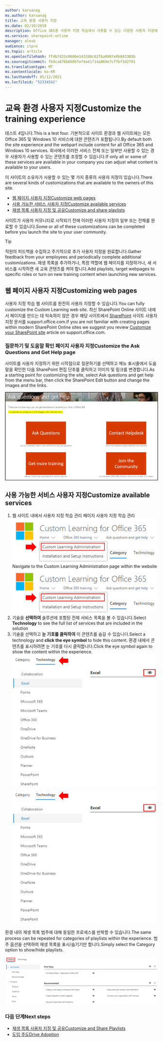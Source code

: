 ```yaml
---
author: karuanag
ms.author: karuanag
title: 교육 환경 사용자 지정
ms.date: 02/10/2019
description: Office 365용 사용자 지정 학습에서 사용할 수 있는 다양한 사용자 지정에 대해 자세히 알아보기
ms.service: sharepoint-online
manager: alexb
audience: itpro
ms.topic: article
ms.openlocfilehash: ff4b7d25c0600e143208c62fba9987e0b843385b
ms.sourcegitcommit: fb9ca876b6605fef4a41f14a069e7cf7bf3d2791
ms.translationtype: MT
ms.contentlocale: ko-KR
ms.lasthandoff: 05/12/2021
ms.locfileid: "52334542"
---
```

# <a name="customize-the-training-experience"></a><span data-ttu-id="00551-103">교육 환경 사용자 지정</span><span class="sxs-lookup"><span data-stu-id="00551-103">Customize the training experience</span></span>

<span data-ttu-id="00551-104">테스트 4입니다.</span><span class="sxs-lookup"><span data-stu-id="00551-104">This is a test four.</span></span> <span data-ttu-id="00551-105">기본적으로 사이트 환경과 웹 사이트에는 모든 Office 365 및 Windows 10 서비스에 대한 콘텐츠가 포함됩니다.</span><span class="sxs-lookup"><span data-stu-id="00551-105">By default both the site experience and the webpart include content for all Office 365 and Windows 10 services.</span></span>  <span data-ttu-id="00551-106">회사에서 이러한 서비스 전체 또는 일부만 사용할 수 있는 경우 사용자가 사용할 수 있는 콘텐츠를 조정할 수 있습니다.</span><span class="sxs-lookup"><span data-stu-id="00551-106">If only all or some of these services are available in your company you can adjust what content is available to your users.</span></span>  

<span data-ttu-id="00551-107">이 사이트의 소유자가 사용할 수 있는 몇 가지 종류의 사용자 지정이 있습니다.</span><span class="sxs-lookup"><span data-stu-id="00551-107">There are several kinds of customizations that are available to the owners of this site.</span></span> 

- [<span data-ttu-id="00551-108">웹 페이지 사용자 지정</span><span class="sxs-lookup"><span data-stu-id="00551-108">Customize web pages</span></span>](#customizing-web-pages)
- [<span data-ttu-id="00551-109">사용 가능한 서비스 사용자 지정</span><span class="sxs-lookup"><span data-stu-id="00551-109">Customize available services</span></span>](#customize-available-services)
- [<span data-ttu-id="00551-110">재생 목록 사용자 지정 및 공유</span><span class="sxs-lookup"><span data-stu-id="00551-110">Customize and share playlists</span></span>](customplaylist.md)

<span data-ttu-id="00551-111">사이트가 사용자 커뮤니티로 시작되기 전에 이러한 사용자 지정의 일부 또는 전체를 완료할 수 있습니다.</span><span class="sxs-lookup"><span data-stu-id="00551-111">Some or all of these customizations can be completed before you launch the site to your user community.</span></span>  

> [!TIP]
> <span data-ttu-id="00551-112">직원의 피드백을 수집하고 주기적으로 추가 사용자 지정을 완료합니다.</span><span class="sxs-lookup"><span data-stu-id="00551-112">Gather feedback from your employees and periodically complete additional customizations.</span></span>  <span data-ttu-id="00551-113">재생 목록을 추가하거나, 특정 역할에 웹 페이지를 지정하거나, 새 서비스를 시작하면 새 교육 콘텐츠를 켜야 합니다.</span><span class="sxs-lookup"><span data-stu-id="00551-113">Add playlists, target webpages to specific roles or turn on new training content when launching new services.</span></span> 

## <a name="customizing-web-pages"></a><span data-ttu-id="00551-114">웹 페이지 사용자 지정</span><span class="sxs-lookup"><span data-stu-id="00551-114">Customizing web pages</span></span>

<span data-ttu-id="00551-115">사용자 지정 학습 웹 사이트를 완전히 사용자 지정할 수 있습니다.</span><span class="sxs-lookup"><span data-stu-id="00551-115">You can fully customize the Custom Learning web site.</span></span> <span data-ttu-id="00551-116">최신 SharePoint Online 사이트 내에서 페이지를 만드는 데 익숙하지 않은 경우 해당 사이트에서 [SharePoint](https://support.office.com/article/customize-your-sharepoint-site-320b43e5-b047-4fda-8381-f61e8ac7f59b) 사이트 사용자 지정 문서를 support.office.com.</span><span class="sxs-lookup"><span data-stu-id="00551-116">If you are not familiar with creating pages within modern SharePoint Online sites we suggest you review [Customize your SharePoint site](https://support.office.com/article/customize-your-sharepoint-site-320b43e5-b047-4fda-8381-f61e8ac7f59b) article on support.office.com.</span></span> 

### <a name="customize-the-ask-questions-and-get-help-page"></a><span data-ttu-id="00551-117">질문하기 **및 도움말 확인 페이지 사용자** 지정</span><span class="sxs-lookup"><span data-stu-id="00551-117">Customize the **Ask Questions and Get Help** page</span></span>

<span data-ttu-id="00551-118">사이트를 사용자 지정하기 위한 시작점으로 질문하기를 선택하고 메뉴 표시줄에서 도움말을 확인한 다음 SharePoint 편집 단추를 클릭하고 이미지 및 링크를 변경합니다.</span><span class="sxs-lookup"><span data-stu-id="00551-118">As a starting point for customizing the site, select Ask questions and get help from the menu bar, then click the SharePoint Edit button and change the images and the links.</span></span> 

![질문하기 및 도움말 창](media/custom_ask.png)

## <a name="customize-available-services"></a><span data-ttu-id="00551-120">사용 가능한 서비스 사용자 지정</span><span class="sxs-lookup"><span data-stu-id="00551-120">Customize available services</span></span>

1.  <span data-ttu-id="00551-121">웹 사이트 내에서 사용자 지정 학습 관리 페이지 사용자 지정 학습 관리 ![ 선택으로 이동합니다.](media/custom_admin.png)</span><span class="sxs-lookup"><span data-stu-id="00551-121">Navigate to the Custom Learning Administration page within the website ![Select Custom Learning Administration](media/custom_admin.png)</span></span>
1. <span data-ttu-id="00551-122">기술을 **선택하여** 솔루션에 포함된 전체 서비스 목록을 볼 수 있습니다.</span><span class="sxs-lookup"><span data-stu-id="00551-122">Select **Technology** to see the full list of services that are included in the solution</span></span>
1. <span data-ttu-id="00551-123">기술을 선택하고 **눈 기호를 클릭하여** 이 콘텐츠를 숨길 수 있습니다.</span><span class="sxs-lookup"><span data-stu-id="00551-123">Select a technology and **click the eye symbol** to hide this content.</span></span>  <span data-ttu-id="00551-124">환경 내에서 콘텐츠를 표시하려면 눈 기호를 다시 클릭합니다.</span><span class="sxs-lookup"><span data-stu-id="00551-124">Click the eye symbol again to show the content within the experience.</span></span> 
<span data-ttu-id="00551-125">![custom](media/custom_techlist.png)</span><span class="sxs-lookup"><span data-stu-id="00551-125">![custom](media/custom_techlist.png)</span></span>

<span data-ttu-id="00551-126">환경 내의 재생 목록 범주에 대해 동일한 프로세스를 반복할 수 있습니다.</span><span class="sxs-lookup"><span data-stu-id="00551-126">The same process can be repeated for categories of playlists within the experience.</span></span>  <span data-ttu-id="00551-127">범주 옵션을 선택하여 재생 목록을 표시/숨기기만 합니다.</span><span class="sxs-lookup"><span data-stu-id="00551-127">Simply select the Category option to show/hide playlists.</span></span> 

![범주 선택](media/custom_cat.png)

### <a name="next-steps"></a><span data-ttu-id="00551-129">다음 단계</span><span class="sxs-lookup"><span data-stu-id="00551-129">Next steps</span></span>

- [<span data-ttu-id="00551-130">재생 목록 사용자 지정 및 공유</span><span class="sxs-lookup"><span data-stu-id="00551-130">Customize and Share Playlists</span></span>](customplaylist.md)
- [<span data-ttu-id="00551-131">도입 주도</span><span class="sxs-lookup"><span data-stu-id="00551-131">Drive Adoption</span></span>](driveadoption.md) 
